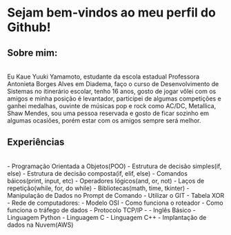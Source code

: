 <h1>Sejam bem-vindos ao meu perfil do Github!</h1>

<h2>Sobre mim:</h2>

<br>Eu Kaue Yuuki Yamamoto, estudante da escola estadual Professora Antonieta Borges Alves em Diadema, faço o curso de Desenvolvimento de Sistemas no itinerário escolar, tenho 16 anos, gosto de jogar vôlei com os amigos e minha posição é levantador, participei de algumas competições e ganhei medalhas, ouvinte de músicas pop e rock como AC/DC, Metallica, Shaw Mendes, sou uma pessoa reservada e gosto de ficar sozinho em algumas ocasiões, porém estar com os amigos sempre será melhor.

<h2>Experiências</h2>
    <br>- Programação Orientada a Objetos(POO)
        - Estrutura de decisão simples(if, else)
        - Estrutura de decisão composta(if, elif, else)
        - Comandos báicos(print, input, etc)
        - Operadores lógicos(and, or, not)
        - Laços de repetição(while, for, do while)
        - Bibliotecas(math, time, tkinter)
        - Manipulação de Dados no Prompt de Comando
        - Utilizar o GIT
        - Tabela XOR
        - Rede de computadores:
            - Modelo OSI
            - Como funciona o roteador
            - Como funciona o tráfego de dados
            - Protocolo TCP/IP
            -
        - Inglês Básico
        - Linguagem Python
        - Linguagem C
        - Linguagem C++
        - Implantação de dados na Nuvem(AWS)

